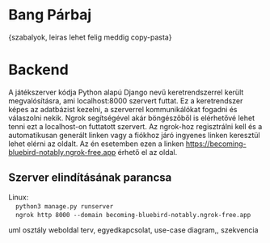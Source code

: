 # Bang Párbaj
{szabalyok, leiras lehet felig meddig copy-pasta}

# Backend
A játékszerver kódja Python alapú Django nevű keretrendszerrel került megvalósításra, ami localhost:8000 szervert futtat. Ez a keretrendszer képes az adatbázist kezelni, a szerverrel kommunikálókat fogadni és válaszolni nekik. Ngrok segítségével akár böngészőből is elérhetővé lehet tenni ezt a localhost-on futtatott szervert. Az ngrok-hoz regisztrálni kell és a automatikusan generált linken vagy a fiókhoz járó ingyenes linken keresztül lehet elérni az oldalt. Az én esetemben ezen a linken https://becoming-bluebird-notably.ngrok-free.app érhető el az oldal.

## Szerver elindításának parancsa
Linux:  
&emsp;`python3 manage.py runserver`  
&emsp;`ngrok http 8000 --domain becoming-bluebird-notably.ngrok-free.app`

uml osztály weboldal terv, egyedkapcsolat, use-case diagram,, szekvencia
  
